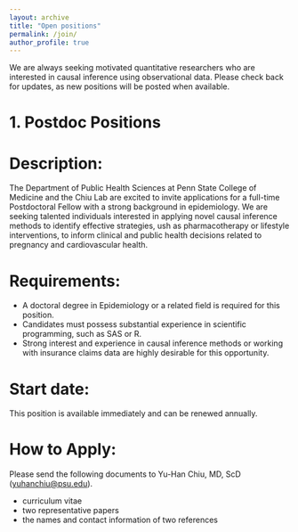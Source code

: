 ```yaml
---
layout: archive
title: "Open positions"
permalink: /join/
author_profile: true
--- 
```

We are always seeking motivated quantitative researchers who are interested in causal inference using observational data. Please check back for updates, as new positions will be posted when available.

# 1. Postdoc Positions 

Description: 
======
The Department of Public Health Sciences at Penn State College of Medicine and the Chiu Lab are excited to invite applications for a full-time Postdoctoral Fellow with a strong background in epidemiology. We are seeking talented individuals interested in applying novel causal inference methods to identify effective strategies, ush as pharmacotherapy or lifestyle interventions, to inform clinical and public health decisions related to pregnancy and cardiovascular health. 

Requirements: 
======
*	A doctoral degree in Epidemiology or a related field is required for this position.
*	Candidates must possess substantial experience in scientific programming, such as SAS or R. 
*	Strong interest and experience in causal inference methods or working with insurance claims data are highly desirable for this opportunity.

Start date:
======
This position is available immediately and can be renewed annually.

How to Apply: 
======
Please send the following documents to Yu-Han Chiu, MD, ScD (yuhanchiu@psu.edu).
* curriculum vitae
*	two representative papers
*	the names and contact information of two references

  
